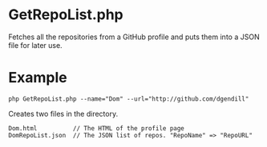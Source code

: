 GetRepoList.php
===============

Fetches all the repositories from a GitHub profile and puts them into a JSON file for later use.

Example
=======

    php GetRepoList.php --name="Dom" --url="http://github.com/dgendill"

Creates two files in the directory.

    Dom.html          // The HTML of the profile page
    DomRepoList.json  // The JSON list of repos. "RepoName" => "RepoURL"